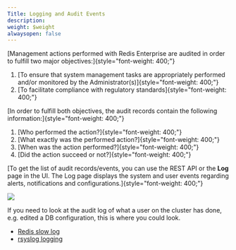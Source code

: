 ```yaml
---
Title: Logging and Audit Events
description: 
weight: $weight
alwaysopen: false
---
```

[Management actions performed with Redis Enterprise are audited in order
to fulfill two major objectives:]{style="font-weight: 400;"}

1.  [To ensure that system management tasks are appropriately performed
    and/or monitored by the Administrator(s)]{style="font-weight: 400;"}
2.  [To facilitate compliance with regulatory
    standards]{style="font-weight: 400;"}

[In order to fulfill both objectives, the audit records contain the
following information:]{style="font-weight: 400;"}

1.  [Who performed the action?]{style="font-weight: 400;"}
2.  [What exactly was the performed action?]{style="font-weight: 400;"}
3.  [When was the action performed?]{style="font-weight: 400;"}
4.  [Did the action succeed or not?]{style="font-weight: 400;"}

[To get the list of audit records/events, you can use the REST API or
the **Log** page in the UI. The Log page displays the system and user
events regarding alerts, notifications and
configurations.]{style="font-weight: 400;"}

![](https://lh3.googleusercontent.com/7mYBah2_66GuMuFE4rm-po4ttoHJ41Mb8DClsJmdyw41NoLJOZSf10jiOV2b5IN0pGvfcT01kyb2o6v1e_FJH0iQrsRws2s7gTkn70BJIzx56EwUotx3JDHzWThPtHBb2MfcfOVd)

If you need to look at the audit log of what a user on the cluster has
done, e.g. edited a DB configuration, this is where you could look.

-   [Redis slow
    log](/redis-enterprise-documentation/administering/logging/redis-slow-log/)
-   [rsyslog logging](/redis-enterprise-documentation/administering/logging/rsyslog-logging/)
